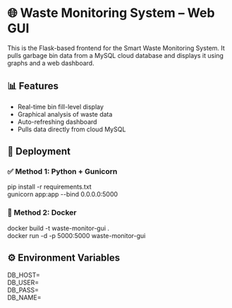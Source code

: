 # 🌐 Waste Monitoring System – Web GUI

This is the Flask-based frontend for the Smart Waste Monitoring System. It pulls garbage bin data from a MySQL cloud database and displays it using graphs and a web dashboard.

## 📊 Features

- Real-time bin fill-level display
- Graphical analysis of waste data
- Auto-refreshing dashboard
- Pulls data directly from cloud MySQL

## 🚀 Deployment

### ✅ Method 1: Python + Gunicorn

pip install -r requirements.txt  
gunicorn app:app --bind 0.0.0.0:5000

### 🐳 Method 2: Docker

docker build -t waste-monitor-gui .  
docker run -d -p 5000:5000 waste-monitor-gui

## ⚙️ Environment Variables

DB_HOST=<your-db-host>  
DB_USER=<your-db-username>  
DB_PASS=<your-db-password>  
DB_NAME=<your-db-name>
